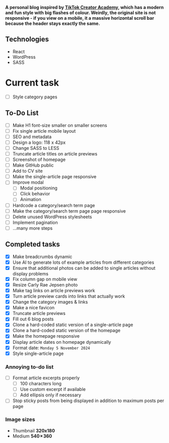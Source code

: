 **A personal blog inspired by [TikTok Creator Academy](https://www.tiktok.com/creator-academy), which has a modern and fun style with big flashes of colour. Weirdly, the original site is not responsive - if you view on a mobile, it a massive horizontal scroll bar because the header stays exactly the same.**

## Technologies

- React
- WordPress
- SASS

# Current task

- [ ] Style category pages

## To-Do List

- [ ] Make H1 font-size smaller on smaller screens
- [ ] Fix single article mobile layout
- [ ] SEO and metadata
- [ ] Design a logo: 118 x 42px
- [ ] Change SASS to LESS
- [ ] Truncate article titles on article previews
- [ ] Screenshot of homepage
- [ ] Make GitHub public
- [ ] Add to CV site
- [ ] Make the single-article page responsive
- [ ] Improve modal
  - [ ] Modal positioning
  - [ ] Click behavior
  - [ ] Animation
- [ ] Hardcode a category/search term page
- [ ] Make the category/search term page page responsive
- [ ] Delete unused WordPress stylesheets
- [ ] Implement pagination
- [ ] ...many more steps

## Completed tasks

- [x] Make breadcrumbs dynamic
- [x] Use AI to generate lots of example articles from different categories
- [x] Ensure that additional photos can be added to single articles without display problems
- [x] Fix column gap on mobile view
- [x] Resize Carly Rae Jepsen photo
- [x] Make tag links on article previews work
- [x] Turn article preview cards into links that actually work
- [x] Change the category images & links
- [x] Make a nice favicon
- [x] Truncate article previews
- [x] Fill out 6 blog posts
- [x] Clone a hard-coded static version of a single-article page
- [x] Clone a hard-coded static version of the homepage
- [x] Make the homepage responsive
- [x] Display article dates on homepage dynamically
- [x] Format date: `Monday 5 November 2024`
- [x] Style single-article page

### Annoying to-do list

- [ ] Format article excerpts properly
  - [ ] 100 characters long
  - [ ] Use custom excerpt if available
  - [ ] Add ellipsis only if necessary
- [ ] Stop sticky posts from being displayed in addition to maximum posts per page

### Image sizes

- Thumbnail **320x180**
- Medium **540 × 360**
